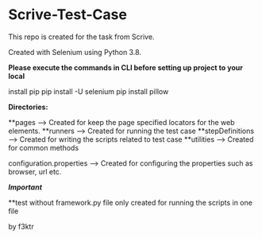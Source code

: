 # Scrive-Test-Case
This repo is created for the task from Scrive.

Created with Selenium using Python 3.8.

**Please execute the commands in CLI before setting up project to your local**

install pip
pip install -U selenium
pip install pillow

**Directories:**

**pages --> Created for keep the page specified locators for the web elements.
**runners --> Created for running the test case
**stepDefinitions --> Created for writing the scripts related to test case
**utilities --> Created for common methods

configuration.properties --> Created for configuring the properties such as browser, url etc.

***Important***

**test without framework.py file only created for running the scripts in one file


by f3ktr
